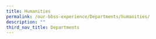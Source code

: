 ```yaml
---
title: Humanities
permalink: /our-bbss-experience/Departments/humanities/
description: ""
third_nav_title: Departments
---
```

